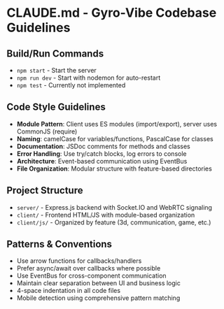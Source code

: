 # CLAUDE.md - Gyro-Vibe Codebase Guidelines

## Build/Run Commands
- `npm start` - Start the server
- `npm run dev` - Start with nodemon for auto-restart
- `npm test` - Currently not implemented

## Code Style Guidelines
- **Module Pattern**: Client uses ES modules (import/export), server uses CommonJS (require)
- **Naming**: camelCase for variables/functions, PascalCase for classes
- **Documentation**: JSDoc comments for methods and classes
- **Error Handling**: Use try/catch blocks, log errors to console
- **Architecture**: Event-based communication using EventBus
- **File Organization**: Modular structure with feature-based directories

## Project Structure
- `server/` - Express.js backend with Socket.IO and WebRTC signaling
- `client/` - Frontend HTML/JS with module-based organization
- `client/js/` - Organized by feature (3d, communication, game, etc.)

## Patterns & Conventions
- Use arrow functions for callbacks/handlers
- Prefer async/await over callbacks where possible
- Use EventBus for cross-component communication
- Maintain clear separation between UI and business logic
- 4-space indentation in all code files
- Mobile detection using comprehensive pattern matching